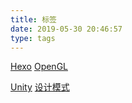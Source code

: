 ```yaml
---
title: 标签
date: 2019-05-30 20:46:57
type: tags
---
```


<a href="./Hexo">Hexo</a>      <a href="./OpenGL">OpenGL</a> 

<a href="./Unity">Unity</a>     <a href="./设计模式">设计模式</a>

